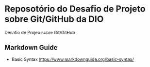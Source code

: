 # Reposotório do Desafio de Projeto sobre Git/GitHub da DIO
Desafio de Projeo sobre Git/GitHub

## Markdown Guide
- Basic Syntax https://www.markdownguide.org/basic-syntax/


